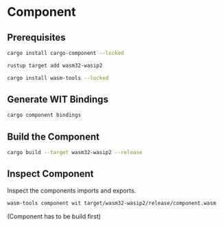 # Component

## Prerequisites

```sh
cargo install cargo-component --locked
```

```sh
rustup target add wasm32-wasip2
```

```sh
cargo install wasm-tools --locked
```

## Generate WIT Bindings

```sh
cargo component bindings
```

## Build the Component

```sh
cargo build --target wasm32-wasip2 --release
```

## Inspect Component

Inspect the components imports and exports.

```sh
wasm-tools component wit target/wasm32-wasip2/release/component.wasm
```

(Component has to be build first)
